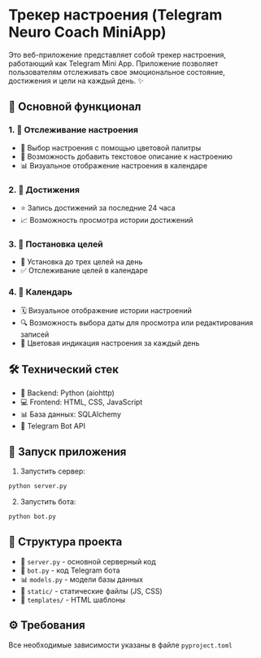 
# Трекер настроения (Telegram Neuro Coach MiniApp)

Это веб-приложение представляет собой трекер настроения, работающий как Telegram Mini App. Приложение позволяет пользователям отслеживать свое эмоциональное состояние, достижения и цели на каждый день. ✨ 

## 🎯 Основной функционал

### 1. 🎨 Отслеживание настроения
- 🌈 Выбор настроения с помощью цветовой палитры
- 📝 Возможность добавить текстовое описание к настроению
- 📊 Визуальное отображение настроения в календаре

### 2. 🌟 Достижения
- ⭐️ Запись достижений за последние 24 часа
- 📈 Возможность просмотра истории достижений

### 3. 🎯 Постановка целей
- 📌 Установка до трех целей на день
- ✅ Отслеживание целей в календаре

### 4. 📅 Календарь
- 🗓 Визуальное отображение истории настроений
- 🔍 Возможность выбора даты для просмотра или редактирования записей
- 🎨 Цветовая индикация настроения за каждый день

## 🛠 Технический стек
- 🐍 Backend: Python (aiohttp)
- 💻 Frontend: HTML, CSS, JavaScript
- 📊 База данных: SQLAlchemy
- 🤖 Telegram Bot API

## 🚀 Запуск приложения

1. Запустить сервер:
```bash
python server.py
```

2. Запустить бота:
```bash
python bot.py
```

## 📁 Структура проекта
- 🔧 `server.py` - основной серверный код
- 🤖 `bot.py` - код Telegram бота
- 📊 `models.py` - модели базы данных
- 🎨 `static/` - статические файлы (JS, CSS)
- 📄 `templates/` - HTML шаблоны

## ⚙️ Требования
Все необходимые зависимости указаны в файле `pyproject.toml`
